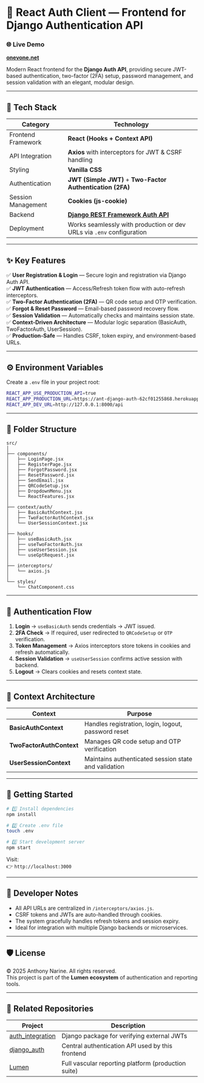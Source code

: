 # 🔐 React Auth Client — Frontend for Django Authentication API

### 🌐 Live Demo  
**[onevone.net](https://gait.netlify.app/)**  

Modern React frontend for the **Django Auth API**, providing secure JWT-based authentication, two-factor (2FA) setup, password management, and session validation with an elegant, modular design.

---

## 🧱 Tech Stack

| Category | Technology |
|-----------|-------------|
| Frontend Framework | **React (Hooks + Context API)** |
| API Integration | **Axios** with interceptors for JWT & CSRF handling |
| Styling | **Vanilla CSS** |
| Authentication | **JWT (Simple JWT)** + **Two-Factor Authentication (2FA)** |
| Session Management | **Cookies (js-cookie)** |
| Backend | [**Django REST Framework Auth API**](https://github.com/anthonynarine/django_auth) |
| Deployment | Works seamlessly with production or dev URLs via `.env` configuration |

---

## ✨ Key Features

✅ **User Registration & Login** — Secure login and registration via Django Auth API.  
✅ **JWT Authentication** — Access/Refresh token flow with auto-refresh interceptors.  
✅ **Two-Factor Authentication (2FA)** — QR code setup and OTP verification.  
✅ **Forgot & Reset Password** — Email-based password recovery flow.  
✅ **Session Validation** — Automatically checks and maintains session state.  
✅ **Context-Driven Architecture** — Modular logic separation (BasicAuth, TwoFactorAuth, UserSession).  
✅ **Production-Safe** — Handles CSRF, token expiry, and environment-based URLs.

---

## ⚙️ Environment Variables

Create a `.env` file in your project root:

```bash
REACT_APP_USE_PRODUCTION_API=true
REACT_APP_PRODUCTION_URL=https://ant-django-auth-62cf01255868.herokuapp.com/api
REACT_APP_DEV_URL=http://127.0.0.1:8000/api
```

---

## 📂 Folder Structure

```
src/
│
├── components/
│   ├── LoginPage.jsx
│   ├── RegisterPage.jsx
│   ├── ForgotPassword.jsx
│   ├── ResetPassword.jsx
│   ├── SendEmail.jsx
│   ├── QRCodeSetup.jsx
│   ├── DropdownMenu.jsx
│   └── ReactFeatures.jsx
│
├── context/auth/
│   ├── BasicAuthContext.jsx
│   ├── TwoFactorAuthContext.jsx
│   └── UserSessionContext.jsx
│
├── hooks/
│   ├── useBasicAuth.jsx
│   ├── useTwoFactorAuth.jsx
│   ├── useUserSession.jsx
│   └── useGptRequest.jsx
│
├── interceptors/
│   └── axios.js
│
└── styles/
    └── ChatComponent.css
```

---

## 🔄 Authentication Flow

1. **Login** → `useBasicAuth` sends credentials → JWT issued.  
2. **2FA Check** → If required, user redirected to `QRCodeSetup` or `OTP` verification.  
3. **Token Management** → Axios interceptors store tokens in cookies and refresh automatically.  
4. **Session Validation** → `useUserSession` confirms active session with backend.  
5. **Logout** → Clears cookies and resets context state.

---

## 🧩 Context Architecture

| Context | Purpose |
|----------|----------|
| **BasicAuthContext** | Handles registration, login, logout, password reset |
| **TwoFactorAuthContext** | Manages QR code setup and OTP verification |
| **UserSessionContext** | Maintains authenticated session state and validation |

---

## 🚀 Getting Started

```bash
# 1️⃣ Install dependencies
npm install

# 2️⃣ Create .env file
touch .env

# 3️⃣ Start development server
npm start
```

Visit:  
👉 `http://localhost:3000`

---

## 🧠 Developer Notes

- All API URLs are centralized in `/interceptors/axios.js`.
- CSRF tokens and JWTs are auto-handled through cookies.
- The system gracefully handles refresh tokens and session expiry.
- Ideal for integration with multiple Django backends or microservices.

---

## 🛡️ License

© 2025 Anthony Narine. All rights reserved.  
This project is part of the **Lumen ecosystem** of authentication and reporting tools.

---

## 🧾 Related Repositories

| Project | Description |
|----------|-------------|
| [auth_integration](https://github.com/anthonynarine/auth_integration) | Django package for verifying external JWTs |
| [django_auth](https://github.com/anthonynarine/django_auth) | Central authentication API used by this frontend |
| [Lumen](https://github.com/anthonynarine/Lumen) | Full vascular reporting platform (production suite) |
